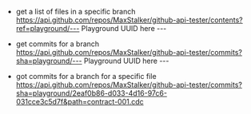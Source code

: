 - get a list of files in a specific branch
https://api.github.com/repos/MaxStalker/github-api-tester/contents?ref=playground/--- Playground UUID here ---

- get commits for a branch
https://api.github.com/repos/MaxStalker/github-api-tester/commits?sha=playground/--- Playground UUID here ---

- got commits for a branch for a specific file
https://api.github.com/repos/MaxStalker/github-api-tester/commits?sha=playground/2eaf0b86-d033-4d16-97c6-031cce3c5d7f&path=contract-001.cdc
